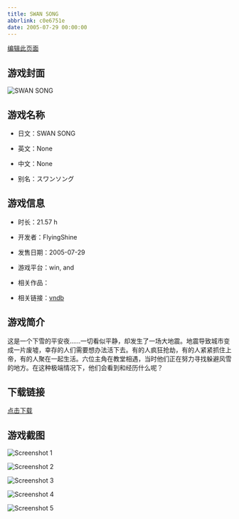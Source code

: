 ```yaml
---
title: SWAN SONG
abbrlink: c0e6751e
date: 2005-07-29 00:00:00
---
```

[编辑此页面](https://github.com/ACG-3/ADV3-source/blob/main/source/_posts/SWAN%20SONG.md)

## 游戏封面

![SWAN SONG](https://pan.timero.xyz/d/onedrive/img_lib_001/SWAN%20SONG_cover.avif)


## 游戏名称

- 日文：SWAN SONG
- 英文：None
- 中文：None

- 别名：スワンソング


## 游戏信息

- 时长：21.57 h
- 开发者：FlyingShine
- 发售日期：2005-07-29
- 游戏平台：win, and
- 相关作品：

- 相关链接：[vndb](https://vndb.org/v914)


## 游戏简介

这是一个下雪的平安夜......一切看似平静，却发生了一场大地震。地震导致城市变成一片废墟，幸存的人们需要想办法活下去。有的人疯狂抢劫，有的人紧紧抓住上帝，有的人聚在一起生活。六位主角在教堂相遇，当时他们正在努力寻找躲避风雪的地方。在这种极端情况下，他们会看到和经历什么呢？




## 下载链接

[点击下载](https://pan.timero.xyz/onedrive/adv_lib_001/SWAN%20SONG)


## 游戏截图


![Screenshot 1](https://pan.timero.xyz/d/onedrive/img_lib_001/SWAN%20SONG_Screenshot_1.avif)

![Screenshot 2](https://pan.timero.xyz/d/onedrive/img_lib_001/SWAN%20SONG_Screenshot_2.avif)

![Screenshot 3](https://pan.timero.xyz/d/onedrive/img_lib_001/SWAN%20SONG_Screenshot_3.avif)

![Screenshot 4](https://pan.timero.xyz/d/onedrive/img_lib_001/SWAN%20SONG_Screenshot_4.avif)

![Screenshot 5](https://pan.timero.xyz/d/onedrive/img_lib_001/SWAN%20SONG_Screenshot_5.avif)

